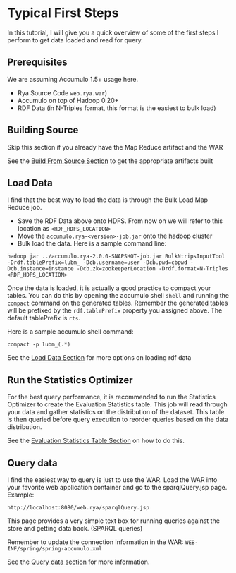 # Typical First Steps

In this tutorial, I will give you a quick overview of some of the first steps I perform to get data loaded and read for query.

## Prerequisites

 We are assuming Accumulo 1.5+ usage here.

 * Rya Source Code `web.rya.war`)
 * Accumulo on top of Hadoop 0.20+
 * RDF Data (in N-Triples format, this format is the easiest to bulk load)

## Building Source

Skip this section if you already have the Map Reduce artifact and the WAR

See the [Build From Source Section](build-source.md) to get the appropriate artifacts built

## Load Data

I find that the best way to load the data is through the Bulk Load Map Reduce job.

* Save the RDF Data above onto HDFS. From now on we will refer to this location as `<RDF_HDFS_LOCATION>`
* Move the `accumulo.rya-<version>-job.jar` onto the hadoop cluster
* Bulk load the data. Here is a sample command line:

```
hadoop jar ../accumulo.rya-2.0.0-SNAPSHOT-job.jar BulkNtripsInputTool -Drdf.tablePrefix=lubm_ -Dcb.username=user -Dcb.pwd=cbpwd -Dcb.instance=instance -Dcb.zk=zookeeperLocation -Drdf.format=N-Triples <RDF_HDFS_LOCATION>
```

Once the data is loaded, it is actually a good practice to compact your tables. You can do this by opening the accumulo shell `shell` and running the `compact` command on the generated tables. Remember the generated tables will be prefixed by the `rdf.tablePrefix` property you assigned above. The default tablePrefix is `rts`.

Here is a sample accumulo shell command:

```
compact -p lubm_(.*)
```

See the [Load Data Section](loaddata.md) for more options on loading rdf data

## Run the Statistics Optimizer

For the best query performance, it is recommended to run the Statistics Optimizer to create the Evaluation Statistics table. This job will read through your data and gather statistics on the distribution of the dataset. This table is then queried before query execution to reorder queries based on the data distribution.

See the [Evaluation Statistics Table Section](eval.md) on how to do this.

## Query data

I find the easiest way to query is just to use the WAR. Load the WAR into your favorite web application container and go to the sparqlQuery.jsp page. Example:

```
http://localhost:8080/web.rya/sparqlQuery.jsp
```

This page provides a very simple text box for running queries against the store and getting data back. (SPARQL queries)

Remember to update the connection information in the WAR: `WEB-INF/spring/spring-accumulo.xml`

See the [Query data section](querydata.md) for more information.